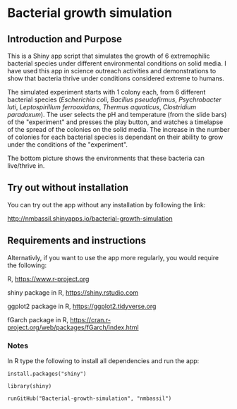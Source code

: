 # Bacterial growth simulation

## Introduction and Purpose

This is a Shiny app script that simulates the growth of 6 extremophilic bacterial species under different environmental conditions on solid media.
I have used this app in science outreach activities and demonstrations to show that bacteria thrive under conditions considered extreme to humans.

The simulated experiment starts with 1 colony each, from 6 different bacterial species (*Escherichia coli*, *Bacillus pseudofirmus*, *Psychrobacter luti*, *Leptospirillum ferrooxidans*, *Thermus aquaticus*, *Clostridium paradoxum*). The user selects the pH and temperature (from the slide bars) of the "experiment" and presses the play button, and watches a timelapse of the spread of the colonies on the solid media. The increase in the number of colonies for each bacterial species is dependant on their ability to grow under the conditions of the "experiment".

The bottom picture shows the environments that these bacteria can live/thrive in.

## Try out without installation

You can try out the app without any installation by following the link:

http://nmbassil.shinyapps.io/bacterial-growth-simulation

## Requirements and instructions

Alternativly, if you want to use the app more regularly, you would require the following:

R, https://www.r-project.org

shiny package in R, https://shiny.rstudio.com

ggplot2 package in R, https://ggplot2.tidyverse.org

fGarch package in R, https://cran.r-project.org/web/packages/fGarch/index.html

### Notes

In R type the following to install all dependencies and run the app:
```
install.packages("shiny")

library(shiny)

runGitHub("Bacterial-growth-simulation", "nmbassil")
```
